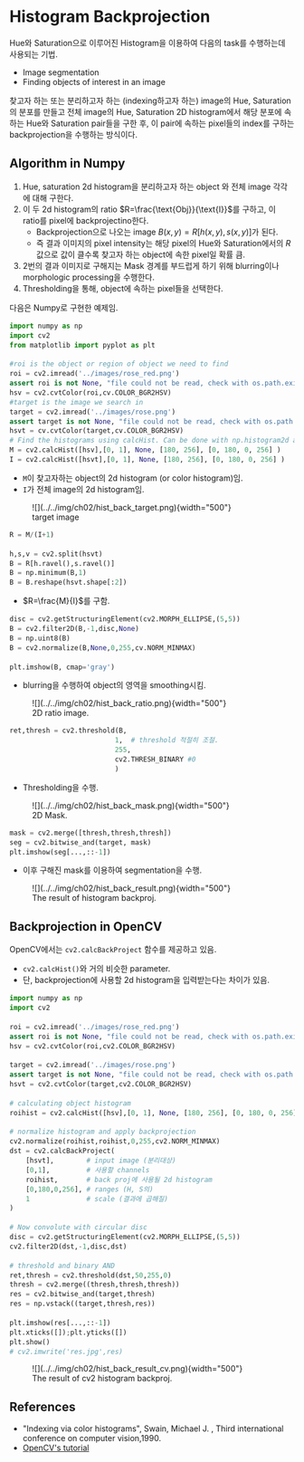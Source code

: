 # Histogram Backprojection

Hue와 Saturation으로 이루어진 Histogram을 이용하여 다음의 task를 수행하는데 사용되는 기법.

* Image segmentation
* Finding objects of interest in an image

찾고자 하는 또는 분리하고자 하는 (indexing하고자 하는) image의 Hue, Saturation의 분포를 만들고 전체 image의 Hue, Saturation 2D histogram에서 해당 분포에 속하는 Hue와 Saturation pair들을 구한 후, 이 pair에 속하는 pixel들의 index를 구하는 backprojection을 수행하는 방식이다. 

## Algorithm in Numpy

1. Hue, saturation 2d histogram을 분리하고자 하는 object 와 전체 image 각각에 대해 구한다.
2. 이 두 2d histogram의 ratio $R=\frac{\text{Obj}}{\text{I}}$를 구하고, 이 ratio를 pixel에 backprojectino한다.
    * Backprojection으로 나오는 image $B(x,y)=R[h(x,y), s(x,y)]$가 된다.
    * 즉 결과 이미지의 pixel intensity는 해당 pixel의 Hue와 Saturation에서의 $R$값으로 값이 클수록 찾고자 하는 object에 속한 pixel일 확률 큼.
3. 2번의 결과 이미지로 구해지는 Mask 경계를 부드럽게 하기 위해 blurring이나 morphologic processing을 수행한다. 
4. Thresholding을 통해, object에 속하는 pixel들을 선택한다.


다음은 Numpy로 구현한 예제임.

```Python
import numpy as np
import cv2 
from matplotlib import pyplot as plt

#roi is the object or region of object we need to find
roi = cv2.imread('../images/rose_red.png')
assert roi is not None, "file could not be read, check with os.path.exists()"
hsv = cv2.cvtColor(roi,cv.COLOR_BGR2HSV)
#target is the image we search in
target = cv2.imread('../images/rose.png')
assert target is not None, "file could not be read, check with os.path.exists()"
hsvt = cv.cvtColor(target,cv.COLOR_BGR2HSV)
# Find the histograms using calcHist. Can be done with np.histogram2d also
M = cv2.calcHist([hsv],[0, 1], None, [180, 256], [0, 180, 0, 256] )
I = cv2.calcHist([hsvt],[0, 1], None, [180, 256], [0, 180, 0, 256] )
```

* `M`이 찾고자하는 object의 2d histogram (or color histogram)임.
* `I`가 전체 image의 2d histogram임.

<figure markdown>
![](../../img/ch02/hist_back_target.png){width="500"}
<figcaption>target image</figcaption>
</figure>

```Python
R = M/(I+1)

h,s,v = cv2.split(hsvt)
B = R[h.ravel(),s.ravel()]
B = np.minimum(B,1)
B = B.reshape(hsvt.shape[:2])
```

* $R=\frac{M}{I}$를 구함.

```Python
disc = cv2.getStructuringElement(cv2.MORPH_ELLIPSE,(5,5))
B = cv2.filter2D(B,-1,disc,None)
B = np.uint8(B)
B = cv2.normalize(B,None,0,255,cv.NORM_MINMAX)

plt.imshow(B, cmap='gray')
```

* blurring을 수행하여 object의 영역을 smoothing시킴.

<figure markdown>
![](../../img/ch02/hist_back_ratio.png){width="500"}
<figcaption>2D ratio image.</figcaption>
</figure>


```Python
ret,thresh = cv2.threshold(B,
                          1,  # threshold 적절히 조절.
                          255,
                          cv2.THRESH_BINARY #0
                          )
```

* Thresholding을 수행.

<figure markdown>
![](../../img/ch02/hist_back_mask.png){width="500"}
<figcaption>2D Mask.</figcaption>
</figure>

```Python
mask = cv2.merge([thresh,thresh,thresh])
seg = cv2.bitwise_and(target, mask)
plt.imshow(seg[...,::-1])
```

* 이후 구해진 mask를 이용하여 segmentation을 수행.

<figure markdown>
![](../../img/ch02/hist_back_result.png){width="500"}
<figcaption>The result of histogram backproj.</figcaption>
</figure markdown>


## Backprojection in OpenCV

OpenCV에서는 `cv2.calcBackProject` 함수를 제공하고 있음.

* `cv2.calcHist()`와 거의 비슷한 parameter.
* 단, backprojection에 사용할 2d histogram을 입력받는다는 차이가 있음.

```Python
import numpy as np
import cv2

roi = cv2.imread('../images/rose_red.png')
assert roi is not None, "file could not be read, check with os.path.exists()"
hsv = cv2.cvtColor(roi,cv2.COLOR_BGR2HSV)

target = cv2.imread('../images/rose.png')
assert target is not None, "file could not be read, check with os.path.exists()"
hsvt = cv2.cvtColor(target,cv2.COLOR_BGR2HSV)

# calculating object histogram
roihist = cv2.calcHist([hsv],[0, 1], None, [180, 256], [0, 180, 0, 256] )

# normalize histogram and apply backprojection
cv2.normalize(roihist,roihist,0,255,cv2.NORM_MINMAX)
dst = cv2.calcBackProject(
    [hsvt],        # input image (분리대상) 
    [0,1],         # 사용할 channels
    roihist,       # back proj에 사용될 2d histogram
    [0,180,0,256], # ranges (H, S의)
    1              # scale (결과에 곱해질)
)

# Now convolute with circular disc
disc = cv2.getStructuringElement(cv2.MORPH_ELLIPSE,(5,5))
cv2.filter2D(dst,-1,disc,dst)

# threshold and binary AND
ret,thresh = cv2.threshold(dst,50,255,0)
thresh = cv2.merge((thresh,thresh,thresh))
res = cv2.bitwise_and(target,thresh)
res = np.vstack((target,thresh,res))

plt.imshow(res[...,::-1])
plt.xticks([]);plt.yticks([])
plt.show()
# cv2.imwrite('res.jpg',res)
```

<figure markdown>
![](../../img/ch02/hist_back_result_cv.png){width="500"}
<figcaption>The result of cv2 histogram backproj.</figcaption>
</figure markdown>

## References

* "Indexing via color histograms", Swain, Michael J. , Third international conference on computer vision,1990.
* [OpenCV's tutorial](https://docs.opencv.org/4.x/dc/df6/tutorial_py_histogram_backprojection.html)
